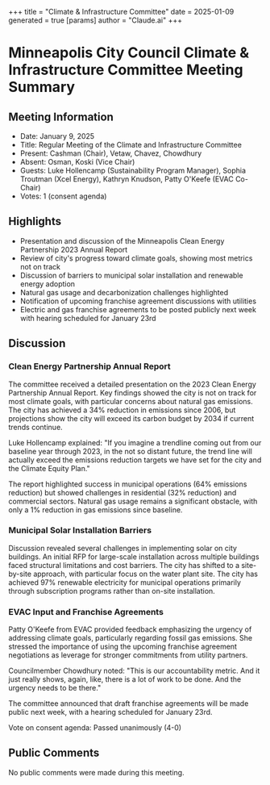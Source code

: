 +++
title = "Climate & Infrastructure Committee"
date = 2025-01-09
 generated = true
[params]
  author = "Claude.ai"
+++

# Minneapolis City Council Climate & Infrastructure Committee Meeting Summary

## Meeting Information
- Date: January 9, 2025
- Title: Regular Meeting of the Climate and Infrastructure Committee
- Present: Cashman (Chair), Vetaw, Chavez, Chowdhury
- Absent: Osman, Koski (Vice Chair)
- Guests: Luke Hollencamp (Sustainability Program Manager), Sophia Troutman (Xcel Energy), Kathryn Knudson, Patty O'Keefe (EVAC Co-Chair)
- Votes: 1 (consent agenda)

## Highlights
- Presentation and discussion of the Minneapolis Clean Energy Partnership 2023 Annual Report
- Review of city's progress toward climate goals, showing most metrics not on track
- Discussion of barriers to municipal solar installation and renewable energy adoption
- Natural gas usage and decarbonization challenges highlighted
- Notification of upcoming franchise agreement discussions with utilities
- Electric and gas franchise agreements to be posted publicly next week with hearing scheduled for January 23rd

## Discussion

### Clean Energy Partnership Annual Report
The committee received a detailed presentation on the 2023 Clean Energy Partnership Annual Report. Key findings showed the city is not on track for most climate goals, with particular concerns about natural gas emissions. The city has achieved a 34% reduction in emissions since 2006, but projections show the city will exceed its carbon budget by 2034 if current trends continue.

Luke Hollencamp explained: "If you imagine a trendline coming out from our baseline year through 2023, in the not so distant future, the trend line will actually exceed the emissions reduction targets we have set for the city and the Climate Equity Plan."

The report highlighted success in municipal operations (64% emissions reduction) but showed challenges in residential (32% reduction) and commercial sectors. Natural gas usage remains a significant obstacle, with only a 1% reduction in gas emissions since baseline.

### Municipal Solar Installation Barriers
Discussion revealed several challenges in implementing solar on city buildings. An initial RFP for large-scale installation across multiple buildings faced structural limitations and cost barriers. The city has shifted to a site-by-site approach, with particular focus on the water plant site. The city has achieved 97% renewable electricity for municipal operations primarily through subscription programs rather than on-site installation.

### EVAC Input and Franchise Agreements
Patty O'Keefe from EVAC provided feedback emphasizing the urgency of addressing climate goals, particularly regarding fossil gas emissions. She stressed the importance of using the upcoming franchise agreement negotiations as leverage for stronger commitments from utility partners. 

Councilmember Chowdhury noted: "This is our accountability metric. And it just really shows, again, like, there is a lot of work to be done. And the urgency needs to be there."

The committee announced that draft franchise agreements will be made public next week, with a hearing scheduled for January 23rd.

Vote on consent agenda: Passed unanimously (4-0)

## Public Comments
No public comments were made during this meeting.
